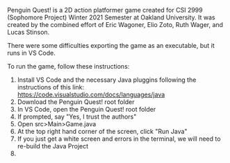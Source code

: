 Penguin Quest! is a 2D action platformer game created for CSI 2999 (Sophomore Project) Winter 2021 Semester at Oakland University.
It was created by the combined effort of Eric Wagoner, Elio Zoto, Ruth Wager, and Lucas Stinson.

There were some difficulties exporting the game as an executable, but it runs in VS Code.

To run the game, follow these instructions:
1. Install VS Code and the necessary Java pluggins following the instructions of this link: https://code.visualstudio.com/docs/languages/java
2. Download the Penguin Quest! root folder
3. In VS Code, open the Penguin Quest! root folder
4. If prompted, say "Yes, I trust the authors"
5. Open src>Main>Game.java
6. At the top right hand corner of the screen, click "Run Java"
7. If you just get a white screen and errors in the terminal, we will need to re-build the Java Project
8. 
